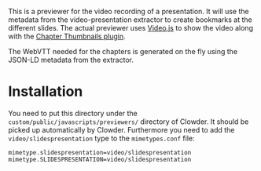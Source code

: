 This is a previewer for the video recording of a presentation. It will use the metadata from the
video-presentation extractor to create bookmarks at the different slides. The actual previewer uses
[Video.js](http://videojs.com) to show the video along with the [Chapter Thumbnails plugin](http://github.com/chemoish/videojs-chapter-thumbnails).

The WebVTT needed for the chapters is generated on the fly using the JSON-LD metadata from the extractor.


# Installation

You need to put this directory under the `custom/public/javascripts/previewers/` directory of Clowder. It should
be picked up automatically by Clowder. Furthermore you need to add the `video/slidespresentation` type to the 
`mimetypes.conf` file:

```
mimetype.slidespresentation=video/slidespresentation
mimetype.SLIDESPRESENTATION=video/slidespresentation
```
